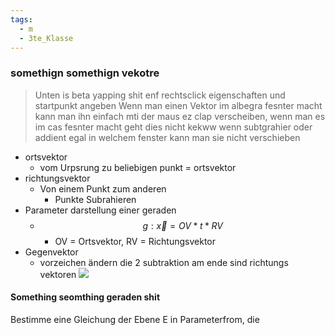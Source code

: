```yaml
---
tags:
  - m
  - 3te_Klasse
---
```

### somethign somethign vekotre
> Unten is beta yapping shit enf rechtsclick eigenschaften und startpunkt angeben
> Wenn man einen Vektor im albegra fesnter macht kann man ihn einfach mti der maus ez clap verscheiben, wenn man es im cas fesnter macht geht dies nicht kekww wenn subtgrahier oder addient egal in welchem fenster kann man sie nicht verschieben

- ortsvektor
	- vom Urpsrung zu beliebigen punkt = ortsvektor
- richtungsvektor
	- Von einem Punkt zum anderen 
		- Punkte Subrahieren 
- Parameter darstellung einer geraden
	- $$g: \vec{x}=OV*t*RV$$
		- OV = Ortsvektor, RV = Richtungsvektor
- Gegenvektor
	- vorzeichen ändern
die 2 subtraktion am ende sind richtungs vektoren
![](https://i.imgur.com/N4guply.png)

#### Something seomthing geraden shit

Bestimme eine Gleichung der Ebene E in Parameterfrom, die 